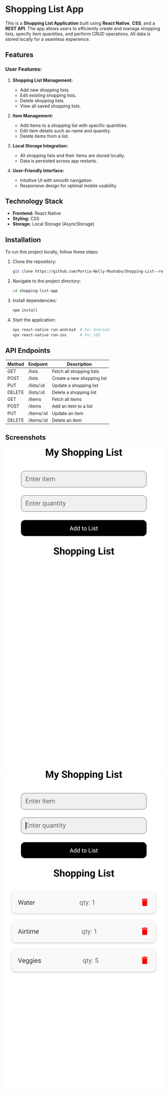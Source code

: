 # Shopping List App

This is a **Shopping List Application** built using **React Native**, **CSS**, and a **REST API**. The app allows users to efficiently create and manage shopping lists, specify item quantities, and perform CRUD operations. All data is stored locally for a seamless experience.

## Features

### User Features:
1. **Shopping List Management:**
   - Add new shopping lists.
   - Edit existing shopping lists.
   - Delete shopping lists.
   - View all saved shopping lists.
   
2. **Item Management:**
   - Add items to a shopping list with specific quantities.
   - Edit item details such as name and quantity.
   - Delete items from a list.

3. **Local Storage Integration:**
   - All shopping lists and their items are stored locally.
   - Data is persisted across app restarts.
   
4. **User-Friendly Interface:**
   - Intuitive UI with smooth navigation.
   - Responsive design for optimal mobile usability.

## Technology Stack
- **Frontend:** React Native
- **Styling:** CSS
- **Storage:** Local Storage (AsyncStorage)

## Installation

To run this project locally, follow these steps:

1. Clone the repository:
   ```bash
   git clone https://github.com/Portia-Nelly-Mashaba/Shopping-List--react-native-and-redux.git
   ```
2. Navigate to the project directory:
   ```bash
   cd shopping-list-app
   ```
3. Install dependencies:
   ```bash
   npm install
   ```
4. Start the application:
   ```bash
   npx react-native run-android  # For Android
   npx react-native run-ios      # For iOS
   ```

## API Endpoints
| Method | Endpoint       | Description                 |
|--------|--------------|-----------------------------|
| GET    | /lists       | Fetch all shopping lists    |
| POST   | /lists       | Create a new shopping list  |
| PUT    | /lists/:id   | Update a shopping list      |
| DELETE | /lists/:id   | Delete a shopping list      |
| GET    | /items       | Fetch all items             |
| POST   | /items       | Add an item to a list       |
| PUT    | /items/:id   | Update an item              |
| DELETE | /items/:id   | Delete an item              |

## Screenshots

![Shopping List View](assets/shopping-list-view.jpg)
![Item Management](assets/item-management.jpg)




